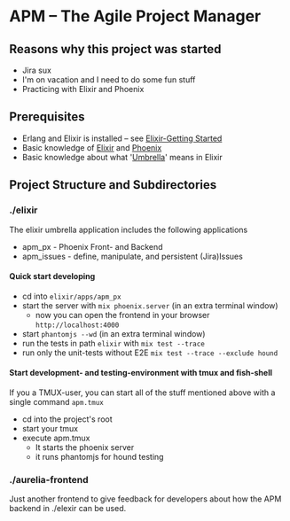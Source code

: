 # APM – The Agile Project Manager

## Reasons why this project was started

  - Jira sux
  - I'm on vacation and I need to do some fun stuff
  - Practicing with Elixir and Phoenix

## Prerequisites

  - Erlang and Elixir is installed – see [Elixir-Getting Started][]
  - Basic knowledge of [Elixir][] and [Phoenix][] 
  - Basic knowledge about what '[Umbrella][]' means in Elixir

## Project Structure and Subdirectories

### ./elixir

The elixir umbrella application includes the following applications

  * apm_px - Phoenix Front- and Backend
  * apm_issues - define, manipulate, and persistent (Jira)Issues

#### Quick start developing 

  * cd into `elixir/apps/apm_px`
  * start the server with `mix phoenix.server` (in an extra terminal window)
    - now you can open the frontend in your browser `http://localhost:4000`
  * start `phantomjs --wd` (in an extra terminal window)
  * run the tests in path `elixir` with `mix test --trace`
  * run only the unit-tests without E2E `mix test --trace --exclude hound`

#### Start development- and testing-environment with tmux and fish-shell

If you a TMUX-user, you can start all of the stuff mentioned above with
a single command `apm.tmux`

  * cd into the project's root
  * start your tmux
  * execute apm.tmux
    - It starts the phoenix server
    - it runs phantomjs for hound testing


### ./aurelia-frontend

Just another frontend to give feedback for developers about how the APM
backend in ./elexir can be used.


[Elixir]: https://elixir-lang.org
[Elixir-Getting Started]: https://elixir-lang.org/getting-started/introduction.html
[Phoenix]: http://www.phoenixframework.org
[Umbrella]: https://elixir-lang.org/getting-started/mix-otp/dependencies-and-umbrella-apps.html#umbrella-projects
